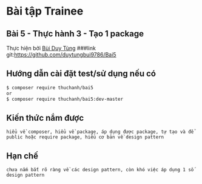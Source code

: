 # Bài tập Trainee 

## Bài 5 - Thực hành 3 - Tạo 1 package




Thực hiện bởi [Bùi Duy Tùng](https://github.com/duytungbui9786/Bai5)
###link git:https://github.com/duytungbui9786/Bai5

## Hướng dẫn cài đặt test/sử dụng nếu có

```bash
$ composer require thuchanh/bai5
or 
$ composer require thuchanh/bai5:dev-master
```

## Kiến thức nắm được
````
hiểu về composer, hiểu về package, áp dụng được package, tự tạo và để public hoặc require package, hiểu cơ bản về design pattern
````
## Hạn chế
````
chưa nắm bắt rõ ràng về các design pattern, còn khó việc áp dụng 1 số design pattern
````

